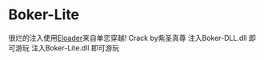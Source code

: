 # Boker-Lite
很烂的注入使用[Eloader](https://github.com/lliioollcn/ELoader)来自单恋穿越!
Crack by紫圣真尊
注入Boker-DLL.dll 即可游玩
注入Boker-Lite.dll 即可游玩

    

